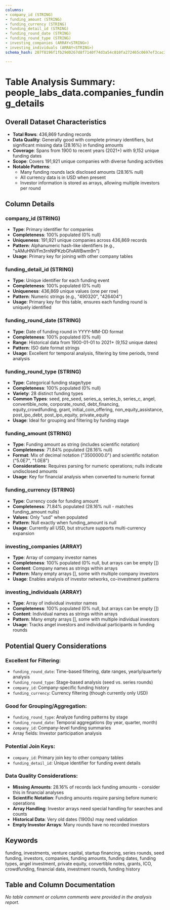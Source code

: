 ```yaml
---
columns:
- company_id (STRING)
- funding_amount (STRING)
- funding_currency (STRING)
- funding_detail_id (STRING)
- funding_round_date (STRING)
- funding_round_type (STRING)
- investing_companies (ARRAY<STRING>)
- investing_individuals (ARRAY<STRING>)
schema_hash: 207f8196f1fb29d0267d8f7140f74d3a54c010fa272465c0697ef3cac301588a

---
```

# Table Analysis Summary: people_labs_data.companies_funding_details

## Overall Dataset Characteristics

- **Total Rows**: 436,869 funding records
- **Data Quality**: Generally good with complete primary identifiers, but significant missing data (28.16%) in funding amounts
- **Coverage**: Spans from 1900 to recent years (2021+) with 9,152 unique funding dates
- **Scope**: Covers 191,921 unique companies with diverse funding activities
- **Notable Patterns**: 
  - Many funding rounds lack disclosed amounts (28.16% null)
  - All currency data is in USD when present
  - Investor information is stored as arrays, allowing multiple investors per round

## Column Details

### **company_id** (STRING)
- **Type**: Primary identifier for companies
- **Completeness**: 100% populated (0% null)
- **Uniqueness**: 191,921 unique companies across 436,869 records
- **Pattern**: Alphanumeric hash-like identifiers (e.g., "sAMuHNVFm3rnNtPKzbGfvAWBwm9n")
- **Usage**: Primary key for joining with other company tables

### **funding_detail_id** (STRING)
- **Type**: Unique identifier for each funding event
- **Completeness**: 100% populated (0% null)
- **Uniqueness**: 436,869 unique values (one per row)
- **Pattern**: Numeric strings (e.g., "490320", "426404")
- **Usage**: Primary key for this table, ensures each funding round is uniquely identified

### **funding_round_date** (STRING)
- **Type**: Date of funding round in YYYY-MM-DD format
- **Completeness**: 100% populated (0% null)
- **Range**: Historical data from 1900-01-01 to 2021+ (9,152 unique dates)
- **Pattern**: ISO date format strings
- **Usage**: Excellent for temporal analysis, filtering by time periods, trend analysis

### **funding_round_type** (STRING)
- **Type**: Categorical funding stage/type
- **Completeness**: 100% populated (0% null)
- **Variety**: 28 distinct funding types
- **Common Types**: seed, pre_seed, series_a, series_b, series_c, angel, convertible_note, corporate_round, debt_financing, equity_crowdfunding, grant, initial_coin_offering, non_equity_assistance, post_ipo_debt, post_ipo_equity, private_equity
- **Usage**: Ideal for grouping and filtering by funding stage

### **funding_amount** (STRING)
- **Type**: Funding amount as string (includes scientific notation)
- **Completeness**: 71.84% populated (28.16% null)
- **Format**: Mix of decimal notation ("3500000.0") and scientific notation ("5.0E7", "1.0E8")
- **Considerations**: Requires parsing for numeric operations; nulls indicate undisclosed amounts
- **Usage**: Key for financial analysis when converted to numeric format

### **funding_currency** (STRING)
- **Type**: Currency code for funding amount
- **Completeness**: 71.84% populated (28.16% null - matches funding_amount nulls)
- **Values**: Only "usd" when populated
- **Pattern**: Null exactly when funding_amount is null
- **Usage**: Currently all USD, but structure supports multi-currency expansion

### **investing_companies** (ARRAY<STRING>)
- **Type**: Array of company investor names
- **Completeness**: 100% populated (0% null, but arrays can be empty [])
- **Content**: Company names as strings within arrays
- **Pattern**: Many empty arrays [], some with multiple company investors
- **Usage**: Enables analysis of investor networks, co-investment patterns

### **investing_individuals** (ARRAY<STRING>)
- **Type**: Array of individual investor names
- **Completeness**: 100% populated (0% null, but arrays can be empty [])
- **Content**: Individual names as strings within arrays
- **Pattern**: Many empty arrays [], some with multiple individual investors
- **Usage**: Tracks angel investors and individual participants in funding rounds

## Potential Query Considerations

### **Excellent for Filtering**:
- `funding_round_date`: Time-based filtering, date ranges, yearly/quarterly analysis
- `funding_round_type`: Stage-based analysis (seed vs. series rounds)
- `company_id`: Company-specific funding history
- `funding_currency`: Currency filtering (though currently only USD)

### **Good for Grouping/Aggregation**:
- `funding_round_type`: Analyze funding patterns by stage
- `funding_round_date`: Temporal aggregations (by year, quarter, month)
- `company_id`: Company-level funding summaries
- Array fields: Investor participation analysis

### **Potential Join Keys**:
- `company_id`: Primary join key to other company tables
- `funding_detail_id`: Unique identifier for funding event details

### **Data Quality Considerations**:
- **Missing Amounts**: 28.16% of records lack funding amounts - consider this in financial analyses
- **Scientific Notation**: Funding amounts require parsing before numeric operations
- **Array Handling**: Investor arrays need special handling for searches and counts
- **Historical Data**: Very old dates (1900s) may need validation
- **Empty Investor Arrays**: Many rounds have no recorded investors

## Keywords

funding, investments, venture capital, startup financing, series rounds, seed funding, investors, companies, funding amounts, funding dates, funding types, angel investment, private equity, convertible notes, grants, ICO, crowdfunding, financial data, investment rounds, funding history

## Table and Column Documentation

*No table comment or column comments were provided in the analysis report.*